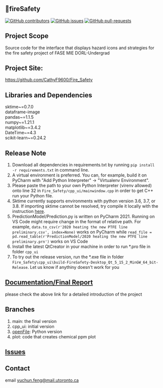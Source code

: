## :fire_engine:fireSafety
[![GitHub contributors](https://img.shields.io/github/contributors/CathyF9600/Fire_Safety.svg)](https://github.com/CathyF9600/Fire_Safety/graphs/contributors/)
[![GitHub issues](https://img.shields.io/github/issues/CathyF9600/Fire_Safety.svg)](https://GitHub.com/CathyF9600/Fire_Safety/issues/)
[![GitHub pull-requests](https://img.shields.io/github/issues-pr/CathyF9600/Fire_Safety.svg)](https://GitHub.com/CathyF9600/Fire_Safety/pulls/)

## Project Scope
Source code for the interface that displays hazard icons and strategies for the fire safety project of FASE MIE DORL-Undergrad<br/>

## Project Site: 
https://github.com/CathyF9600/Fire_Safety

## Libraries and Dependencies
sktime~=0.7.0<br/>
dataframe-image<br/>
pandas~=1.1.5<br/>
numpy~=1.21.1<br/>
matplotlib~=3.4.2<br/>
DateTime~=4.3<br/>
scikit-learn~=0.24.2<br/>

## Release Note
1. Download all dependencies in requirements.txt by running `pip install -r requirements.txt` in command line.
2. A virtual environment is preferred. You can, for example, build it on PyCharm with "Add Python Interpreter" -> "Virtualenv Environment".
3. Please paste the path to your own Python Interpreter (virenv allowed) onto line 32 in `Fire_Safety/cpp_ui/mainwindow.cpp` in order to get C++ run your Python file.
4. Sktime currently supports environments with python version 3.6, 3.7, or 3.8. If importing sktime cannot be resolved, try compile it locally with the instruction [here](https://www.sktime.org/en/latest/installation.html).
5. PredictionModel/Prediction.py is written on PyCharm 2021. Running on VS Code might require change in the format of relative path. For example, `data.to_csv(r'2020 heating the new PTFE line preliminary.csv', index=None)` works on PyCharm while `read_file = pd.read_table(r'PredictionModel/2020 heating the new PTFE line preliminary.prn')` works on VS Code
6. Install the latest QtCreator in your machine in order to run *.pro file in folder `cpp_ui`
7. To try out the release version, run the *.exe file in folder `Fire_Safety\cpp_ui\build-FireSafety-Desktop_Qt_5_15_2_MinGW_64_bit-Release`. Let us know if anythiny doesn't work for you

## [Documentation/Final Report](https://github.com/CathyF9600/Fire_Safety/blob/main/Fire%20Safety%20Team%20Final%20Report.pdf)
please check the above link for a detailed introduction of the project

## Branches
1. main: the final version
3. cpp_ui: initial version
4. [openFile](../openFile/README.md): Python version
5. plot: code that creates chemical ppm plot

## [Issues](https://github.com/CathyF9600/Fire_Safety/issues)

## Contact
email yuchun.feng@mail.utoronto.ca
